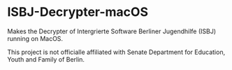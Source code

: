 # ISBJ-Decrypter-macOS
Makes the Decrypter of Intergrierte Software Berliner Jugendhilfe (ISBJ) running on MacOS.

This project is not officialle affiliated with Senate Department for Education, Youth and Family of Berlin.
